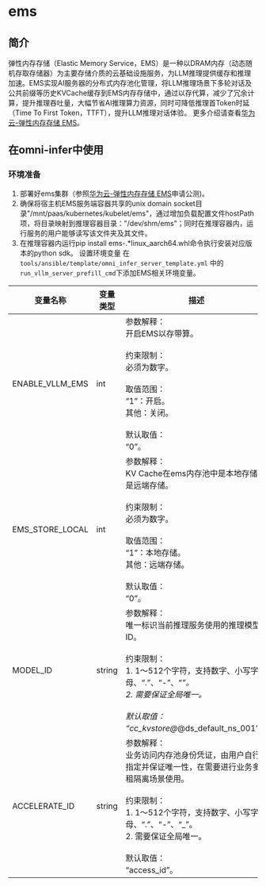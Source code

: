 # ems
## 简介
弹性内存存储（Elastic Memory Service，EMS）是一种以DRAM内存（动态随机存取存储器）为主要存储介质的云基础设施服务，为LLM推理提供缓存和推理加速。EMS实现AI服务器的分布式内存池化管理，将LLM推理场景下多轮对话及公共前缀等历史KVCache缓存到EMS内存存储中，通过以存代算，减少了冗余计算，提升推理吞吐量，大幅节省AI推理算力资源，同时可降低推理首Token时延（Time To First Token，TTFT），提升LLM推理对话体验。
更多介绍请查看[华为云-弹性内存存储 EMS](https://support.huaweicloud.com/productdesc-ems/ems_01_0100.html)。

## 在omni-infer中使用
### 环境准备
1. 部署好ems集群（参照[华为云-弹性内存存储 EMS](https://support.huaweicloud.com/productdesc-ems/ems_01_0100.html)申请公测)。
2. 确保将宿主机EMS服务端容器共享的unix domain socket目录"/mnt/paas/kubernetes/kubelet/ems"，通过增加负载配置文件hostPath项，将目录映射到推理容器目录："/dev/shm/ems"；同时在推理容器内，运行服务的用户能够读写该文件夹及其文件。
3. 在推理容器内运行pip install ems-.*linux_aarch64.whl命令执行安装对应版本的python sdk。
设置环境变量
在`tools/ansible/template/omni_infer_server_template.yml` 中的`run_vllm_server_prefill_cmd`下添加EMS相关环境变量。

| 变量名称 | 变量类型 | 描述 |
|----|----|-----|
| ENABLE_VLLM_EMS |	int | 参数解释：<br>开启EMS以存带算。<br><br>约束限制：<br>必须为数字。<br><br>取值范围：<br>“1”：开启。<br>其他：关闭。<br><br>默认取值：<br>“0”。|
| EMS_STORE_LOCAL | int | 参数解释：<br>KV Cache在ems内存池中是本地存储还是远端存储。<br><br>约束限制：<br>必须为数字。<br><br>取值范围：<br>“1”：本地存储。<br>其他：远端存储。<br><br>默认取值：<br>“0”。
| MODEL_ID | string | 参数解释：<br>唯一标识当前推理服务使用的推理模型ID。<br><br>约束限制：<br>1. 1～512个字符，支持数字、小写字母、“.”、“-”、“_”。<br>2. 需要保证全局唯一。<br><br>默认取值：<br>“cc_kvstore@_@ds_default_ns_001”。
| ACCELERATE_ID | string | 参数解释：<br>业务访问内存池身份凭证，由用户自行指定并保证唯一性，在需要进行业务多租隔离场景使用。<br><br>约束限制：<br>1. 1～512个字符，支持数字、小写字母、“.”、“-”、“_”。<br>2. 需要保证全局唯一。<br><br>默认取值：<br>“access_id”。
